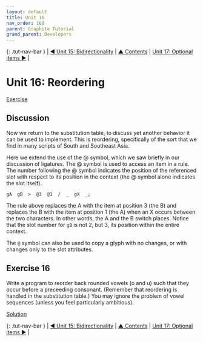 ```yaml
---
layout: default
title: Unit 16
nav_order: 160
parent: Graphite Tutorial
grand_parent: Developers
---
```


{: .tut-nav-bar }
|  [&#x25C0; Unit 15: Bidirectionality](graide_tutorial15) | [&#x25B2; Contents](../graide_tutorial#contents) | [Unit 17: Optional items &#x25B6;](graide_tutorial17) |

# Unit 16: Reordering

[Exercise](graide_tutorial16#exercise-16)

## Discussion

Now we return to the substitution table, to discuss yet another behavior it can be used to implement. This is reordering, specifically of the sort that we find in many scripts of South and Southeast Asia.

Here we extend the use of the @ symbol, which we saw briefly in our discussion of ligatures. The @ symbol is used to access an item in a rule. The number following the @ symbol indicates the position of the referenced slot with respect to its position in the context (the @ symbol alone indicates the slot itself).

```
gA  gB  >  @3  @1  /  _  gX  _;
```

The rule above replaces the A with the item at position 3 (the B) and replaces the B with the item at position 1 (the A) when an X occurs between the two characters. In other words, the A and the B switch places. Notice that the slot number for `gB` is not 2, but 3, its position within the entire context.

The `@` symbol can also be used to copy a glyph with no changes, or with changes only to the slot attributes.

## Exercise 16

Write a program to reorder back rounded vowels (o and u) such that they occur before a preceeding consonant. (Remember that reordering is handled in the substitution table.) You may ignore the problem of vowel sequences (unless you feel particularly ambitious).

[Solution](graphite_tut_solutions#exercise-16)

{: .tut-nav-bar }
|  [&#x25C0; Unit 15: Bidirectionality](graide_tutorial15) | [&#x25B2; Contents](../graide_tutorial#contents) | [Unit 17: Optional items &#x25B6;](graide_tutorial17) |
